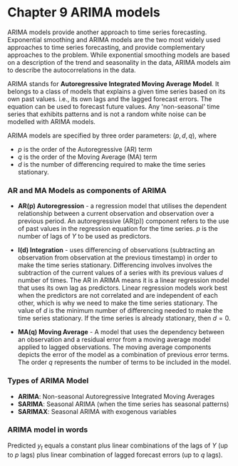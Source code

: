 # Chapter 9 ARIMA models
ARIMA models provide another approach to time series forecasting. Exponential smoothing and ARIMA models are the two most widely used approaches to time series forecasting, and provide complementary approaches to the problem. While exponential smoothing models are based on a description of the trend and seasonality in the data, ARIMA models aim to describe the autocorrelations in the data.

ARIMA stands for **Autoregressive Integrated Moving Average Model**. It belongs to a class of models that explains a given time series based on its own past values. i.e., its own lags and the lagged forecast errors. The equation can be used to forecast future values. Any 'non-seasonal' time series that exhibits patterns and is not a random white noise can be modelled with ARIMA models.

ARIMA models are specified by three order parameters: $(p, d, q)$, where
- $p$ is the order of the Autoregressive (AR) term
- $q$ is the order of the Moving Average (MA) term
- $d$ is the number of differencing required to make the time series stationary.

### AR and MA Models as components of ARIMA
- **AR(p) Autoregression** - a regression model that utilises the dependent relationship between a current observation and observation over a previous period. An autoregressive (AR(p)) component refers to the use of past values in the regression equation for the time series. $p$ is the number of lags of $Y$ to be used as predictors.

- **I(d) Integration** - uses differencing of observations (subtracting an observation from observation at the previous timestamp) in order to make the time series stationary. Differencing involves involves the subtraction of the current values of a series with its previous values $d$ number of times. The AR in ARIMA means it is a linear regression model that uses its own lag as predictors. Linear regression models work best when the predictors are not correlated and are independent of each other, which is why we need to make the time series stationary. The value of $d$ is the minimum number of differencing needed to make the time series stationary. If the time series is already stationary, then $d=0$. 

- **MA(q) Moving Average** - A model that uses the dependency between an observation and a residual error from a moving average model applied to lagged observations. The moving average components depicts the error of the model as a combination of previous error terms. The order $q$ represents the number of terms to be included in the model. 

### Types of ARIMA Model
- **ARIMA**: Non-seasonal Autoregressive Integrated Moving Averages
- **SARIMA**: Seasonal ARIMA (when the time series has seasonal patterns)
- **SARIMAX**: Seasonal ARIMA with exogenous variables

### ARIMA model in words
Predicted $y_t$ equals a constant plus linear combinations of the lags of $Y$ (up to $p$ lags) plus linear combination of lagged forecast errors (up to $q$ lags).